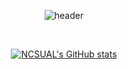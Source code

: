 <div align="center">
  
  ![header](https://capsule-render.vercel.app/api?type=Cylinder&color=FFFFFF&height=150&section=header&text=코딩하는%20샌즈&fontSize=70&fontColor=00A6CA&fontAlignY=55&desc=%20&descAlignY=62&descAlign=62)
</div>
<br/>
<div align="center">
  
  [![NCSUAL's GitHub stats](https://github-readme-stats.vercel.app/api?username=NCSUAL&include_all_commits=true&show_icons=true&theme=cobalt)](https://github.com/NCSUAL/github-readme-stats)
</div>
<!--
**NCSUAL/NCSUAL** is a ✨ _special_ ✨ repository because its `README.md` (this file) appears on your GitHub profile.

Here are some ideas to get you started:

- 🔭 I’m currently working on ...
- 🌱 I’m currently learning ...
- 👯 I’m looking to collaborate on ...
- 🤔 I’m looking for help with ...
- 💬 Ask me about ...
- 📫 How to reach me: ...
- 😄 Pronouns: ...
- ⚡ Fun fact: ...
-->
